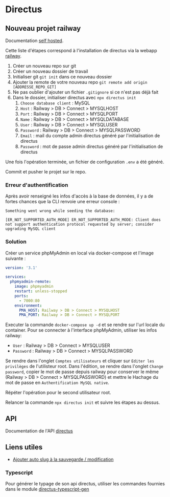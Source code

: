 # Directus

## Nouveau projet railway

Documentation [self hosted](https://docs.directus.io/self-hosted/cli.html).

Cette liste d'étapes correspond à l'installation de directus via la webapp [railway](https://railway.app/).

1. Créer un nouveau repo sur git
2. Créer un nouveau dossier de travail
3. Initialiser git `git init` dans ce nouveau dossier
4. Ajouter la remote de votre nouveau repo `git remote add origin [ADDRESSE_REPO_GIT]`
5. Ne pas oublier d'ajouter un fichier `.gitignore` si ce n'est pas déjà fait
6. Dans le dossier, initialiser directus avec `npx directus init`
   1. `Choose database client` : MySQL
   2. `Host` : Railway > DB > Connect > MYSQLHOST
   3. `Port` : Railway > DB > Connect > MYSQLPORT
   4. `Name` : Railway > DB > Connect > MYSQLDATABASE
   5. `User` : Railway > DB > Connect > MYSQLUSER
   6. `Password` : Railway > DB > Connect > MYSQLPASSWORD
   7. `Email` : mail du compte admin directus généré par l'initialisation de directus
   8. `Password` : mot de passe admin directus généré par l'initialisation de directus

Une fois l'opération terminée, un fichier de configuration `.env` a été généré.

Commit et pusher le projet sur le repo.

### Erreur d'authentification

Après avoir renseigné les infos d'accès à la base de données, il y a de fortes chances que la CLI renvoie une erreur console :

```shell
Something went wrong while seeding the database:

[ER_NOT_SUPPORTED_AUTH_MODE] ER_NOT_SUPPORTED_AUTH_MODE: Client does not support authentication protocol requested by server; consider upgrading MySQL client
```

### Solution

Créer un service phpMyAdmin en local via docker-compose et l'image suivante :

```yml
version: '3.1'

services:
  phpmyadmin-remote:
    image: phpmyadmin
    restart: unless-stopped
    ports:
      - 7000:80
    environment:
      PMA_HOST: Railway > DB > Connect > MYSQLHOST
      PMA_PORT: Railway > DB > Connect > MYSQLPORT
```

Executer la commande `docker-compose up -d` et se rendre sur l'url locale du container. Pour se connecter à l'interface phpMyAdmin, utiliser les infos railway:

* `User` : Railway > DB > Connect > MYSQLUSER
* `Password` : Railway > DB > Connect > MYSQLPASSWORD

Se rendre dans l'onglet `Comptes utilisateurs` et cliquer sur `Editer les privilèges` de l'utilisteur root. Dans l'édition, se rendre dans l'onglet `Change password`, copier le mot de passe depuis railway pour conserver le même (Railway > DB > Connect > MYSQLPASSWORD) et mettre le Hachage du mot de passe en `Authentification MySQL native`.

Répéter l'opération pour le second utilisateur root.

Relancer la commande `npx directus init` et suivre les étapes au dessus.

## API

Documentation de l'API [directus](https://docs.directus.io/reference/query.html)

## Liens utiles

* [Ajouter auto slug à la sauvegarde / modification](https://github.com/directus/directus/discussions/15195)

### Typescript

Pour générer le typage de son api directus, utiliser les commandes fournies dans le module [directus-typescript-gen](https://github.com/elierotenberg/directus-typescript-gen)
